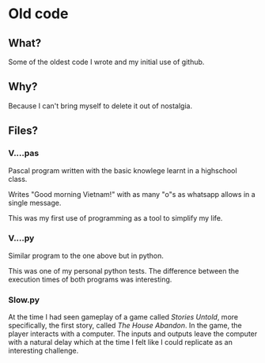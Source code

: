 # Old code

## What?

Some of the oldest code I wrote and my initial use of github.

## Why?

Because I can't bring myself to delete it out of nostalgia.

## Files?

### V....pas

Pascal program written with the basic knowlege learnt in a highschool class.

Writes "Good morning Vietnam!" with as many "o"s as whatsapp allows in a single message.

This was my first use of programming as a tool to simplify my life.

### V....py

Similar program to the one above but in python.

This was one of my personal python tests. The difference between the execution times of both programs was interesting.

### Slow.py

At the time I had seen gameplay of a game called _Stories Untold_, more specifically, the first story, called _The House Abandon_. In the game, the player interacts with a computer. The inputs and outputs leave the computer with a natural delay which at the time I felt like I could replicate as an interesting challenge.
